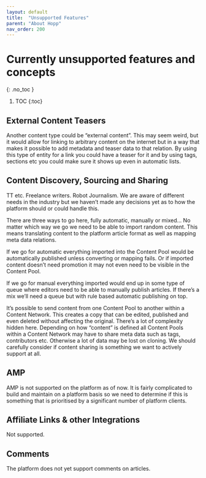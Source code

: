 ```yaml
---
layout: default
title:  "Unsupported Features"
parent: "About Hopp"
nav_order: 200
---
```


# Currently unsupported features and concepts
{: .no_toc }

1. TOC
{:toc}

## External Content Teasers

Another content type could be “external content”. This may seem weird, but it would allow for linking to arbitrary content on the internet but in a way that makes it possible to add metadata and teaser data to that relation. By using this type of entity for a link you could have a teaser for it and by using tags, sections etc you could make sure it shows up even in automatic lists.

## Content Discovery, Sourcing and Sharing

TT etc. Freelance writers. Robot Journalism. We are aware of different needs in the industry but we haven’t made any decisions yet as to how the platform should or could handle this.

There are three ways to go here, fully automatic, manually or mixed… No matter which way we go we need to be able to import random content. This means translating content to the platform article format as well as mapping meta data relations.

If we go for automatic everything imported into the Content Pool would be automatically published unless converting or mapping fails. Or if imported content doesn’t need promotion it may not even need to be visible in the Content Pool.

If we go for manual everything imported would end up in some type of queue where editors need to be able to manually publish articles. If there’s a mix we’ll need a queue but with rule based automatic publishing on top.

It’s possible to send content from one Content Pool to another within a Content Network. This creates a copy that can be edited, published and even deleted without affecting the original. There’s a lot of complexity hidden here. Depending on how “content” is defined all Content Pools within a Content Network may have to share meta data such as tags, contributors etc. Otherwise a lot of data may be lost on cloning. We should carefully consider if content sharing is something we want to actively support at all.

## AMP

AMP is not supported on the platform as of now. It is fairly complicated to build and maintain on a platform basis so we need to determine if this is something that is prioritised by a significant number of platform clients.

## Affiliate Links & other Integrations

Not supported.

## Comments

The platform does not yet support comments on articles.
